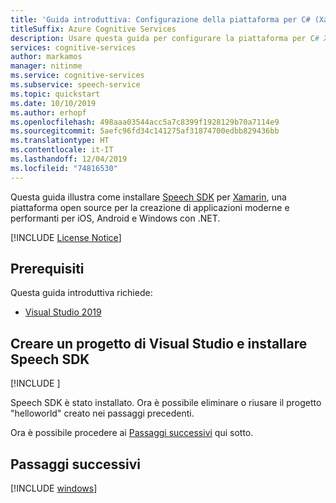 ```yaml
---
title: 'Guida introduttiva: Configurazione della piattaforma per C# (Xamarin) con Speech SDK - Servizio Voce'
titleSuffix: Azure Cognitive Services
description: Usare questa guida per configurare la piattaforma per C# Xamarin con il servizio Speech SDK.
services: cognitive-services
author: markamos
manager: nitinme
ms.service: cognitive-services
ms.subservice: speech-service
ms.topic: quickstart
ms.date: 10/10/2019
ms.author: erhopf
ms.openlocfilehash: 498aaa03544acc5a7c8399f1928129b70a7114e9
ms.sourcegitcommit: 5aefc96fd34c141275af31874700edbb829436bb
ms.translationtype: HT
ms.contentlocale: it-IT
ms.lasthandoff: 12/04/2019
ms.locfileid: "74816530"
---
```

Questa guida illustra come installare [Speech SDK](~/articles/cognitive-services/speech-service/speech-sdk.md) per [Xamarin](https://docs.microsoft.com/xamarin/get-started/what-is-xamarin), una piattaforma open source per la creazione di applicazioni moderne e performanti per iOS, Android e Windows con .NET. 

[!INCLUDE [License Notice](~/includes/cognitive-services-speech-service-license-notice.md)]

## <a name="prerequisites"></a>Prerequisiti

Questa guida introduttiva richiede:

* [Visual Studio 2019](https://visualstudio.microsoft.com/downloads/)

## <a name="create-a-visual-studio-project-and-install-the-speech-sdk"></a>Creare un progetto di Visual Studio e installare Speech SDK

[!INCLUDE [](~/includes/cognitive-services-speech-service-quickstart-xamarin-create-proj.md)]

Speech SDK è stato installato. Ora è possibile eliminare o riusare il progetto "helloworld" creato nei passaggi precedenti.

Ora è possibile procedere ai [Passaggi successivi](#next-steps) qui sotto.

## <a name="next-steps"></a>Passaggi successivi

[!INCLUDE [windows](../quickstart-list.md)]
